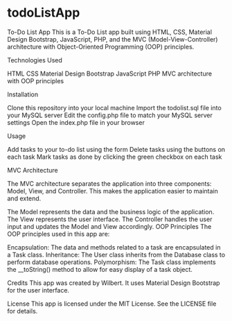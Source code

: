 # todoListApp

To-Do List App
This is a To-Do List app built using HTML, CSS, Material Design Bootstrap, JavaScript, PHP, and the MVC (Model-View-Controller) architecture with Object-Oriented Programming (OOP) principles.


Technologies Used

HTML
CSS
Material Design Bootstrap
JavaScript
PHP
MVC architecture with OOP principles


Installation

Clone this repository into your local machine
Import the todolist.sql file into your MySQL server
Edit the config.php file to match your MySQL server settings
Open the index.php file in your browser


Usage

Add tasks to your to-do list using the form
Delete tasks using the buttons on each task
Mark tasks as done by clicking the green checkbox on each task


MVC Architecture

The MVC architecture separates the application into three components: Model, View, and Controller. This makes the application easier to maintain and extend.

The Model represents the data and the business logic of the application.
The View represents the user interface.
The Controller handles the user input and updates the Model and View accordingly.
OOP Principles
The OOP principles used in this app are:

Encapsulation: The data and methods related to a task are encapsulated in a Task class.
Inheritance: The User class inherits from the Database class to perform database operations.
Polymorphism: The Task class implements the __toString() method to allow for easy display of a task object.

Credits
This app was created by Wilbert. It uses Material Design Bootstrap for the user interface.

License
This app is licensed under the MIT License. See the LICENSE file for details.